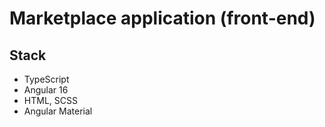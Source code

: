 # Marketplace application (front-end)
## Stack
* TypeScript
* Angular 16
* HTML, SCSS
* Angular Material
